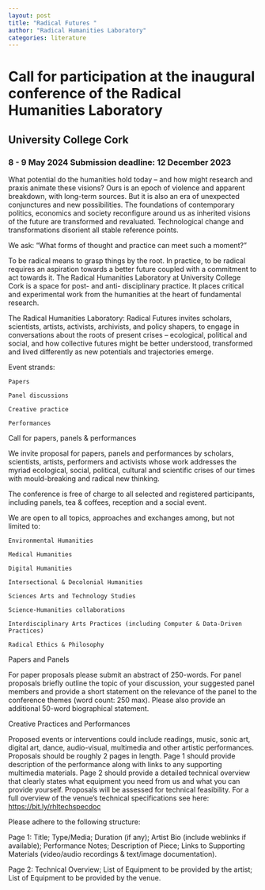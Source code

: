 ```yaml
---
layout: post
title: "Radical Futures "
author: "Radical Humanities Laboratory"
categories: literature
---
```


<h1>Call for participation at the inaugural conference of the Radical Humanities Laboratory</h1>
<h2>University College Cork</h2>
<h3>8 - 9 May 2024
Submission deadline: <b>12 December 2023 </b> </h3>


What potential do the humanities hold today – and how might research and praxis animate these visions? Ours is an epoch of violence and apparent breakdown, with long-term sources. But it is also an era of unexpected conjunctures and new possibilities. The foundations of contemporary politics, economics and society reconfigure around us as inherited visions of the future are transformed and revaluated. Technological change and transformations disorient all stable reference points.  

We ask: “What forms of thought and practice can meet such a moment?” 

To be radical means to grasp things by the root. In practice, to be radical requires an aspiration towards a better future coupled with a commitment to act towards it. The Radical Humanities Laboratory at University College Cork is a space for post- and anti- disciplinary practice. It places critical and experimental work from the humanities at the heart of fundamental research.  

The Radical Humanities Laboratory: Radical Futures invites scholars, scientists, artists, activists, archivists, and policy shapers, to engage in conversations about the roots of present crises – ecological, political and social, and how collective futures might be better understood, transformed and lived differently as new potentials and trajectories emerge.  

 

Event strands: 

    Papers 

    Panel discussions 

    Creative practice 

    Performances 

 

Call for papers, panels & performances 

 

We invite proposal for papers, panels and performances by scholars, scientists, artists, performers and activists whose work addresses the myriad ecological, social, political, cultural and scientific crises of our times with mould-breaking and radical new thinking. 

 

The conference is free of charge to all selected and registered participants, including panels, tea & coffees, reception and a social event. 

We are open to all topics, approaches and exchanges among, but not limited to: 

 

    Environmental Humanities 

    Medical Humanities 

    Digital Humanities 

    Intersectional & Decolonial Humanities 

    Sciences Arts and Technology Studies 

    Science-Humanities collaborations 

    Interdisciplinary Arts Practices (including Computer & Data-Driven Practices) 

    Radical Ethics & Philosophy 

 

Papers and Panels 

For paper proposals please submit an abstract of 250-words. For panel proposals briefly outline the topic of your discussion, your suggested panel members and provide a short statement on the relevance of the panel to the conference themes (word count: 250 max). Please also provide an additional 50-word biographical statement. 

 

Creative Practices and Performances  

Proposed events or interventions could include readings, music, sonic art, digital art, dance, audio-visual, multimedia and other artistic performances. Proposals should be roughly 2 pages in length. Page 1 should provide description of the performance along with links to any supporting multimedia materials. Page 2 should provide a detailed technical overview that clearly states what equipment you need from us and what you can provide yourself. Proposals will be assessed for technical feasibility. For a full overview of the venue’s technical specifications see here: https://bit.ly/rhltechspecdoc 

Please adhere to the following structure: 

Page 1: Title; Type/Media; Duration (if any); Artist Bio (include weblinks if available); Performance Notes; Description of Piece; Links to Supporting Materials (video/audio recordings & text/image documentation). 

 

Page 2: Technical Overview; List of Equipment to be provided by the artist; List of Equipment to be provided by the venue. 
